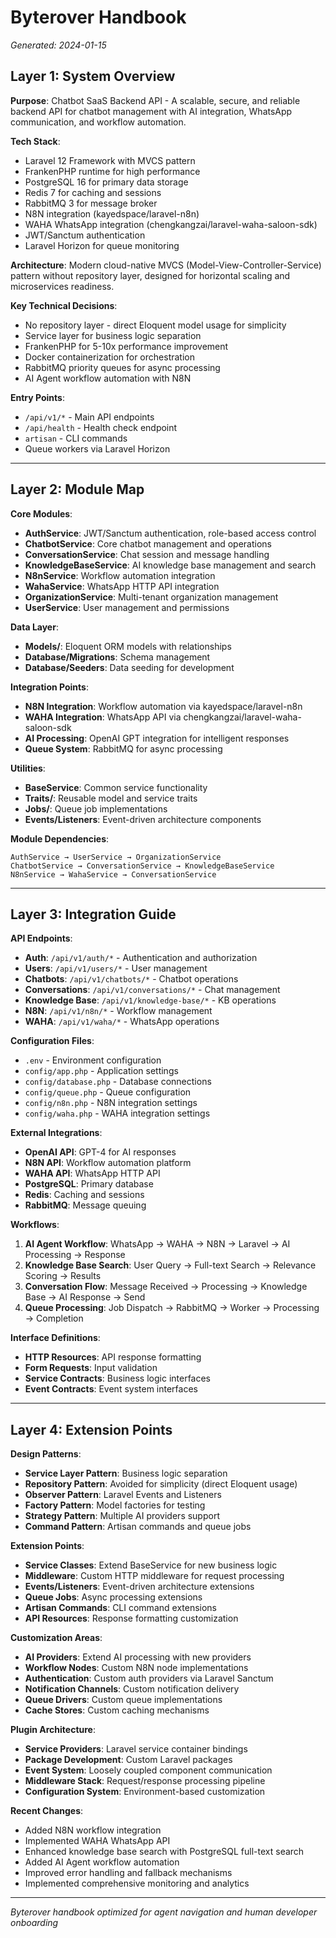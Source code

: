 # Byterover Handbook

*Generated: 2024-01-15*

## Layer 1: System Overview

**Purpose**: Chatbot SaaS Backend API - A scalable, secure, and reliable backend API for chatbot management with AI integration, WhatsApp communication, and workflow automation.

**Tech Stack**: 
- Laravel 12 Framework with MVCS pattern
- FrankenPHP runtime for high performance
- PostgreSQL 16 for primary data storage
- Redis 7 for caching and sessions
- RabbitMQ 3 for message broker
- N8N integration (kayedspace/laravel-n8n)
- WAHA WhatsApp integration (chengkangzai/laravel-waha-saloon-sdk)
- JWT/Sanctum authentication
- Laravel Horizon for queue monitoring

**Architecture**: Modern cloud-native MVCS (Model-View-Controller-Service) pattern without repository layer, designed for horizontal scaling and microservices readiness.

**Key Technical Decisions**:
- No repository layer - direct Eloquent model usage for simplicity
- Service layer for business logic separation
- FrankenPHP for 5-10x performance improvement
- Docker containerization for orchestration
- RabbitMQ priority queues for async processing
- AI Agent workflow automation with N8N

**Entry Points**: 
- `/api/v1/*` - Main API endpoints
- `/api/health` - Health check endpoint
- `artisan` - CLI commands
- Queue workers via Laravel Horizon

---

## Layer 2: Module Map

**Core Modules**:
- **AuthService**: JWT/Sanctum authentication, role-based access control
- **ChatbotService**: Core chatbot management and operations
- **ConversationService**: Chat session and message handling
- **KnowledgeBaseService**: AI knowledge base management and search
- **N8nService**: Workflow automation integration
- **WahaService**: WhatsApp HTTP API integration
- **OrganizationService**: Multi-tenant organization management
- **UserService**: User management and permissions

**Data Layer**:
- **Models/**: Eloquent ORM models with relationships
- **Database/Migrations**: Schema management
- **Database/Seeders**: Data seeding for development

**Integration Points**:
- **N8N Integration**: Workflow automation via kayedspace/laravel-n8n
- **WAHA Integration**: WhatsApp API via chengkangzai/laravel-waha-saloon-sdk
- **AI Processing**: OpenAI GPT integration for intelligent responses
- **Queue System**: RabbitMQ for async processing

**Utilities**:
- **BaseService**: Common service functionality
- **Traits/**: Reusable model and service traits
- **Jobs/**: Queue job implementations
- **Events/Listeners**: Event-driven architecture components

**Module Dependencies**:
```
AuthService → UserService → OrganizationService
ChatbotService → ConversationService → KnowledgeBaseService
N8nService → WahaService → ConversationService
```

---

## Layer 3: Integration Guide

**API Endpoints**:
- **Auth**: `/api/v1/auth/*` - Authentication and authorization
- **Users**: `/api/v1/users/*` - User management
- **Chatbots**: `/api/v1/chatbots/*` - Chatbot operations
- **Conversations**: `/api/v1/conversations/*` - Chat management
- **Knowledge Base**: `/api/v1/knowledge-base/*` - KB operations
- **N8N**: `/api/v1/n8n/*` - Workflow management
- **WAHA**: `/api/v1/waha/*` - WhatsApp operations

**Configuration Files**:
- `.env` - Environment configuration
- `config/app.php` - Application settings
- `config/database.php` - Database connections
- `config/queue.php` - Queue configuration
- `config/n8n.php` - N8N integration settings
- `config/waha.php` - WAHA integration settings

**External Integrations**:
- **OpenAI API**: GPT-4 for AI responses
- **N8N API**: Workflow automation platform
- **WAHA API**: WhatsApp HTTP API
- **PostgreSQL**: Primary database
- **Redis**: Caching and sessions
- **RabbitMQ**: Message queuing

**Workflows**:
1. **AI Agent Workflow**: WhatsApp → WAHA → N8N → Laravel → AI Processing → Response
2. **Knowledge Base Search**: User Query → Full-text Search → Relevance Scoring → Results
3. **Conversation Flow**: Message Received → Processing → Knowledge Base → AI Response → Send
4. **Queue Processing**: Job Dispatch → RabbitMQ → Worker → Processing → Completion

**Interface Definitions**:
- **HTTP Resources**: API response formatting
- **Form Requests**: Input validation
- **Service Contracts**: Business logic interfaces
- **Event Contracts**: Event system interfaces

---

## Layer 4: Extension Points

**Design Patterns**:
- **Service Layer Pattern**: Business logic separation
- **Repository Pattern**: Avoided for simplicity (direct Eloquent usage)
- **Observer Pattern**: Laravel Events and Listeners
- **Factory Pattern**: Model factories for testing
- **Strategy Pattern**: Multiple AI providers support
- **Command Pattern**: Artisan commands and queue jobs

**Extension Points**:
- **Service Classes**: Extend BaseService for new business logic
- **Middleware**: Custom HTTP middleware for request processing
- **Events/Listeners**: Event-driven architecture extensions
- **Queue Jobs**: Async processing extensions
- **Artisan Commands**: CLI command extensions
- **API Resources**: Response formatting customization

**Customization Areas**:
- **AI Providers**: Extend AI processing with new providers
- **Workflow Nodes**: Custom N8N node implementations
- **Authentication**: Custom auth providers via Laravel Sanctum
- **Notification Channels**: Custom notification delivery
- **Queue Drivers**: Custom queue implementations
- **Cache Stores**: Custom caching mechanisms

**Plugin Architecture**:
- **Service Providers**: Laravel service container bindings
- **Package Development**: Custom Laravel packages
- **Event System**: Loosely coupled component communication
- **Middleware Stack**: Request/response processing pipeline
- **Configuration System**: Environment-based customization

**Recent Changes**:
- Added N8N workflow integration
- Implemented WAHA WhatsApp API
- Enhanced knowledge base search with PostgreSQL full-text search
- Added AI Agent workflow automation
- Improved error handling and fallback mechanisms
- Implemented comprehensive monitoring and analytics

---

*Byterover handbook optimized for agent navigation and human developer onboarding*

